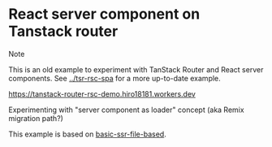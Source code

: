 # React server component on Tanstack router

> [!note]
> This is an old example to experiment with TanStack Router and React server components.
> See [../tsr-rsc-spa](../tsr-rsc-spa) for a more up-to-date example.

https://tanstack-router-rsc-demo.hiro18181.workers.dev

Experimenting with "server component as loader" concept (aka Remix migration path?)

This example is based on [basic-ssr-file-based](https://github.com/TanStack/router/tree/05941e5ef2b7d2776e885cf473fdcc3970548b22/examples/react/basic-ssr-file-based).
